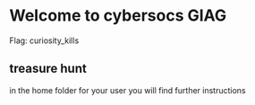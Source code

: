 # Welcome to cybersocs GIAG

Flag: curiosity_kills

## treasure hunt

in the home folder for your user you will find further instructions
